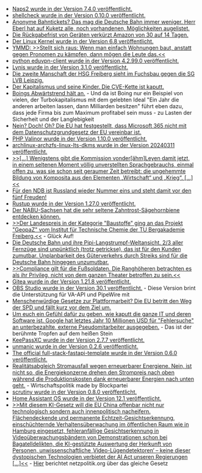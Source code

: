 * [Naps2 wurde in der Version 7.4.0 veröffentlicht.](https://github.com/cyanfish/naps2/releases/tag/v7.4.0)
* [shellcheck wurde in der Version 0.10.0 veröffentlicht.](https://github.com/koalaman/shellcheck/releases/tag/v0.10.0)
* [Anonyme Bahntickets? Das mag die Deutsche Bahn immer weniger. Herr Eberl hat auf Kuketz alle, noch vorhandenen, Möglichkeiten augelistet.](https://www.kuketz-blog.de/deutschen-bahn-und-das-ende-des-anonymen-spartickets-diese-optionen-bleiben/)
* [Die Rückgabefrist von Geräten verkürzt Amazon von 30 auf 14 Tagen.](https://www.borncity.com/blog/2024/03/11/amazon-verkrzt-frist-zur-gerterckgabe-ab-dem-25-4-2024-auf-14-tage/)
* [Der Linux Kernel wurde in der Version 6.8 veröffentlicht.](https://lwn.net/Articles/964784/)
* [YMMD: >>Stellt sich raus: Wenn man einfach Wohnungen baut, anstatt gegen Pronomen zu kämpfen, dann mögen die Leute das.<<](http://blog.fefe.de/?ts=9b102e92)
* [python eduvpn-client wurde in der Version 4.2.99.0 veröffentlicht.](https://github.com/eduvpn/python-eduvpn-client/releases/tag/4.2.99.0)
* [Lynis wurde in der Version 3.1.0 veröffentlicht.](https://github.com/CISOfy/lynis/releases/tag/3.1.0)
* [Die zweite Manschaft der HSG Freiberg sieht im Fuchsbau gegen die SG LVB Leipzig.](https://www.youtube.com/watch?v=5fQxGgitx7I)
* [Der Kapitalismus und seine Kinder. Die CVE-Kette ist kaputt.](http://blog.fefe.de/?ts=9b1146bc)
* [Boings Abwärtstrend hält an.](http://blog.fefe.de/?ts=9b11963b) - Und da ist Boing nur ein Beispiel von vielen, der Turbokapitalismus mit dem gelebten Ideal "Ein Jahr die anderen arbeiten lassen, dann Milliarden besitzen" führt eben dazu, dass jede Firma bis zum Maximum profitabel sein muss - zu Lasten der Sicherheit und der Langlebigkeit
* [Nein? Doch! Oh? Die EU hat festgestellt, dass Microsoft 365 nicht mit dem Datenschutzgrundgesetz der EU vereinbar ist.](http://blog.fefe.de/?ts=9b11e294)
* [PHP Valinor wurde in der Version 1.10.0 veröffentlicht.](https://github.com/CuyZ/Valinor/releases/tag/1.10.0)
* [archlinux-archzfs-linux-lts-dkms wurde in der Version 20240311 veröffentlicht.](https://github.com/stevleibelt/arch-linux-live-cd-iso-with-zfs/releases/tag/20240311)
* [>>[...] Wenigstens gibt die Kommission vonder[ähm]Leyen damit jetzt, in einem seltenen Moment völlig unverstellten Sprachgebrauchs, einmal offen zu, was sie schon seit geraumer Zeit betreibt: die ungehemmte Bildung von Komposita aus den Elementen „Wirtschaft“ und „Krieg“. [...]<<](https://martinsonneborn.de/von-wirtschaftskrieg-kriegswirtschaft/)
* [Für den NDB ist Russland wieder Nummer eins und steht damit vor den fünf Freuden!](https://tuxproject.de/blog/2024/03/russland-deklassiert-die-five-eyes/)
* [Rustup wurde in der Version 1.27.0 veröffentlicht.](https://blog.rust-lang.org/2024/03/11/Rustup-1.27.0.html)
* [Der NABU-Sachsen hat die sehr seltene Zahntrost-Sägehornbiene entdecken können.](https://sachsen.nabu.de/news/2024/34680.html)
* [>>Der Landespreis in der Kategorie "Baustoffe" ging an das Projekt "GeopaZ" vom Institut für Technische Chemie der TU Bergakademie Freiberg.<<](https://www.mdr.de/wissen/news/saechsischer-landespreis-baupraxis-der-zukunft-100.html) - Glück Auf!
* [Die Deutsche Bahn und ihre Pipi-Langstrumpf-Weltansicht. 2/3 aller Fernzüge sind unpünktlich (trotz getrickse), das ist für den Kunden zumutbar. Unplanbarkeit des Güterverkehrs durch Streiks sind für die Deutsche Bahn hingegen unzumutbar.](https://tuxproject.de/blog/2024/03/bahnvabingo-2-die-zumutungen-der-anderen/)
* [>>Compliance gilt für die Fußsoldaten. Die Ranghöheren betrachten es als ihr Privileg, nicht von dem ganzen Theater betroffen zu sein.<<](http://blog.fefe.de/?ts=9b0ee1dc)
* [Gitea wurde in der Version 1.21.8 veröffentlicht.](https://github.com/go-gitea/gitea/releases/tag/v1.21.8)
* [OBS Studio wurde in der Version 30.1 veröffentlicht.](https://www.phoronix.com/news/OBS-Studio-30.1) - Diese Version brint die Unterstützung für VA-API und PipeWire mit
* [Menschenwürdige Gesetze zur Plattformarbeit? Die EU betritt den Weg der SPD und fällt kurz vor dem Ziel um.](https://netzpolitik.org/2024/auf-letzten-metern-abgespeckt-eu-beschliesst-doch-noch-gesetz-zu-plattformarbeit/)
* [Um euch ein Gefühl dafür zu geben, wie kaputt die ganze IT und deren Software ist. Google hat letztes Jahr 10 Millionen USD für "Fehlersuche" an unterbezahlte, externe Pseudomitarbeiter ausgegeben.](https://www.bleepingcomputer.com/news/google/google-paid-10-million-in-bug-bounty-rewards-last-year/) - Das ist der berühmte Tropfen auf dem heißen Stein
* [KeePassXC wurde in der Version 2.7.7 veröffentlicht.](https://www.linux-magazin.de/news/keepassxc-2-7-7-bringt-passkeys/)
* [unmanic wurde in der Version 0.2.6 veröffentlicht.](https://github.com/Unmanic/unmanic/releases/tag/0.2.6)
* [The official full-stack-fastapi-template wurde in der Version 0.6.0 veröffentlicht.](https://github.com/tiangolo/full-stack-fastapi-template/releases/tag/0.6.0)
* [Realitätsabgleich Stromausfall wegen erneuerbarer Energiene. Nein, ist nicht so, die Energiekonzerne drehen den Strompreis nach oben während die Produktionskosten dank erneuerbarer Energien nach unten geht.](http://blog.fefe.de/?ts=9b0eb55a) - Wirtschaftspolitik made by Blockpartei
* [scrutiny wurde in der Version 0.8.0 veröffentlicht.](https://github.com/AnalogJ/scrutiny/releases/tag/v0.8.0)
* [Home Assistant OS wurde in der Version 12.1 veröffentlicht.](https://github.com/home-assistant/operating-system/releases/tag/12.1)
* [>>Mit diesem KI-Gesetz will die EU China offenbar nicht nur technologisch sondern auch innenpolitisch nacheifern. Flächendeckende und permanente Echtzeit-Gesichtserkennung, einschüchternde Verhaltensüberwachung im öffentlichen Raum wie in Hamburg eingesetzt, fehleranfällige Gesichtserkennung in Videoüberwachungsbändern von Demonstrationen schon bei Bagatelldelikten, die KI-gestützte Auswertung der Herkunft von Personen, unwissenschaftliche ‚Video-Lügendetektoren‘ – keine dieser dystopischen Technologien verbietet der AI Act unseren Regierungen [...]<<](https://www.patrick-breyer.de/ki-gesetz-ai-act-verabschiedet-gesichtsueberwachung-droht-europaeischer-alltag-zu-werden/) - [Hier](https://netzpolitik.org/2024/trotz-biometrischer-ueberwachung-eu-parlament-macht-weg-frei-fuer-ki-verordnung/) berichtet  netzpolitik.org über das gleiche Gesetz
